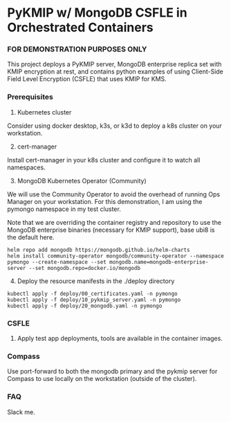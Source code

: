# PyKMIP w/ MongoDB CSFLE in Orchestrated Containers

### FOR DEMONSTRATION PURPOSES ONLY

This project deploys a PyKMIP server, MongoDB enterprise replica set with KMIP encryption at rest, and contains python examples of using Client-Side Field Level Encryption (CSFLE) that uses KMIP for KMS.

### Prerequisites

1. Kubernetes cluster

Consider using docker desktop, k3s, or k3d to deploy a k8s cluster on your workstation.

2. cert-manager

Install cert-manager in your k8s cluster and configure it to watch all namespaces.

3. MongoDB Kubernetes Operator (Community)

We will use the Community Operator to avoid the overhead of running Ops Manager on your workstation.  For this demonstration, I am using the pymongo namespace in my test cluster.

Note that we are overriding the container registry and repository to use the MongoDB enterprise binaries (necessary for KMIP support), base ubi8 is the default here.

```
helm repo add mongodb https://mongodb.github.io/helm-charts
helm install community-operator mongodb/community-operator --namespace pymongo --create-namespace --set mongodb.name=mongodb-enterprise-server --set mongodb.repo=docker.io/mongodb
```

4. Deploy the resource manifests in the ./deploy directory

```
kubectl apply -f deploy/00_certificates.yaml -n pymongo
kubectl apply -f deploy/10_pykmip_server.yaml -n pymongo
kubectl apply -f deploy/20_mongodb.yaml -n pymongo
```

### CSFLE

1. Apply test app deployments, tools are available in the container images.

### Compass

Use port-forward to both the mongodb primary and the pykmip server for Compass to use locally on the workstation (outside of the cluster).

### FAQ

Slack me.
